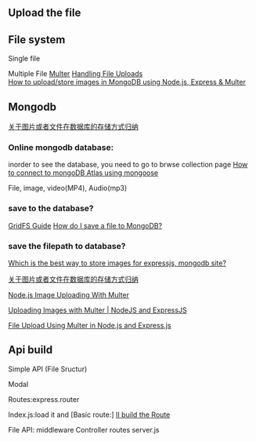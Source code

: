 ## Upload the file

## File system

Single file

Multiple File
[Multer](https://expressjs.com/en/resources/middleware/multer.html) 
[Handling File Uploads](https://code.tutsplus.com/tutorials/file-upload-with-multer-in-node--cms-32088)  
[How to upload/store images in MongoDB using Node.js, Express & Multer](https://www.bezkoder.com/node-js-upload-store-images-mongodb/)  

## Mongodb
[关于图片或者文件在数据库的存储方式归纳](https://www.cnblogs.com/wangtao_20/p/3440570.html)  

### Online mongodb database:

inorder to see the database, you need to go to brwse collection page
[How to connect to mongoDB Atlas using mongoose](https://stackoverflow.com/questions/43394019/how-to-connect-to-mongodb-atlas-using-mongoose)   

File, image, video(MP4), Audio(mp3)
### save to the database?
[GridFS Guide](https://www.freecodecamp.org/news/gridfs-making-file-uploading-to-mongodb/) 
[How do I save a file to MongoDB?](https://stackoverflow.com/questions/13907509/how-do-i-save-a-file-to-mongodb/13923749)   
### save the filepath to database?
[Which is the best way to store images for expressjs, mongodb site?](https://stackoverflow.com/questions/55963408/which-is-the-best-way-to-store-images-for-expressjs-mongodb-site)   

[关于图片或者文件在数据库的存储方式归纳](https://www.cnblogs.com/wangtao_20/p/3440570.html)  



[Node.js Image Uploading With Multer](https://www.youtube.com/watch?v=9Qzmri1WaaE)

[Uploading Images with Multer | NodeJS and ExpressJS](https://www.youtube.com/watch?v=wIOpe8S2Mk8)

[File Upload Using Multer in Node.js and Express.js](https://www.bacancytechnology.com/blog/file-upload-using-multer-with-nodejs-and-express)



## Api build

Simple API (File Sructur)

Modal 

Routes:express.router

Index.js:load it and [Basic route:]
[II build the Route](https://gist.github.com/GlennOu66304/1f20786073a5429cb8f53faeb5cdb09d)


File API:
middleware
Controller
routes
server.js


